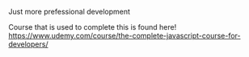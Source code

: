Just more prefessional development

Course that is used to complete this is found here!
https://www.udemy.com/course/the-complete-javascript-course-for-developers/
